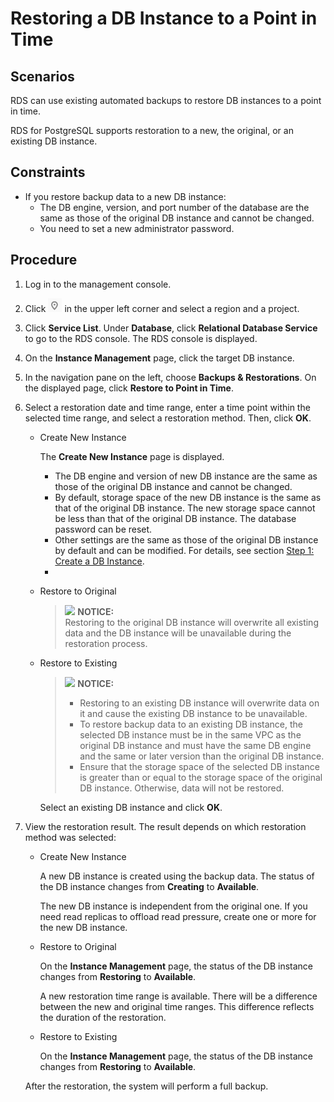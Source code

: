 # Restoring a DB Instance to a Point in Time<a name="en-us_topic_0044589638"></a>

## **Scenarios**<a name="section3037032812838"></a>

RDS can use existing automated backups to  restore DB instances to a point in time.

RDS for PostgreSQL supports  restoration to a new, the original, or an existing  DB instance.

## Constraints<a name="section856191017440"></a>

-   If you restore backup data to a new DB instance:
    -   The DB engine, version, and port number of the database are the same as those of the original DB instance and cannot be changed.
    -   You need to set a new administrator password.


## Procedure<a name="section26193354164653"></a>

1.  Log in to the management console.
2.  Click  ![](figures/region.png)  in the upper left corner and select a region and a project.
3.  Click  **Service List**. Under  **Database**, click  **Relational Database Service**  to go to the RDS console. The RDS console is displayed.
4.  On the  **Instance Management**  page, click the target DB instance.
5.  In the navigation pane on the left, choose  **Backups & Restorations**. On the displayed page, click  **Restore to Point in Time**.
6.  Select a restoration date and time range, enter a time point within the selected time range, and select a restoration method. Then, click  **OK**.

    -   Create New Instance

        The  **Create New Instance**  page is displayed.

        -   The DB engine and version of new DB instance are the same as those of the original DB instance and cannot be changed.
        -   By default, storage space of the new DB instance is the same as that of the original DB instance. The new storage space cannot be less than that of the original DB instance. The database password can be reset.
        -   Other settings are the same as those of the original DB instance by default and can be modified. For details, see section  [Step 1: Create a DB Instance](step-1-create-a-db-instance-(PostgreSQL).md).
        -   

    -   Restore to Original

        >![](/images/icon-notice.gif) **NOTICE:**   
        >Restoring to the original DB instance will overwrite all existing data and the DB instance will be unavailable during the restoration process.  

    -   Restore to Existing

        >![](/images/icon-notice.gif) **NOTICE:**   
        >-   Restoring to an existing DB instance will overwrite data on it and cause the existing DB instance to be unavailable.  
        >-   To restore backup data to an existing DB instance, the selected DB instance must be in the same VPC as the original DB instance and must have the same DB engine and the same or later version than the original DB instance.  
        >-   Ensure that the storage space of the selected DB instance is greater than or equal to the storage space of the original DB instance. Otherwise, data will not be restored.  

        Select an existing DB instance and click  **OK**.

7.  View the restoration result. The result depends on which restoration method was selected:

    -   Create New Instance

        A new DB instance is created using the backup data. The status of the DB instance changes from  **Creating**  to  **Available**.

        The new DB instance is independent from the original one. If you need read replicas to offload read pressure, create one or more for the new DB instance.

    -   Restore to Original

        On the  **Instance Management**  page, the status of the DB instance changes from  **Restoring**  to  **Available**.

        A new restoration time range is available. There will be a difference between the new and original time ranges. This difference reflects the duration of the restoration.

    -   Restore to Existing

        On the  **Instance Management**  page, the status of the DB instance changes from  **Restoring**  to  **Available**.

    After the restoration, the system will perform a full backup.


